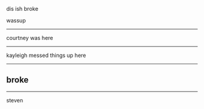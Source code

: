 dis ish broke

wassup


---

courtney was here

---

kayleigh messed things up here

---
broke
---

---
steven
